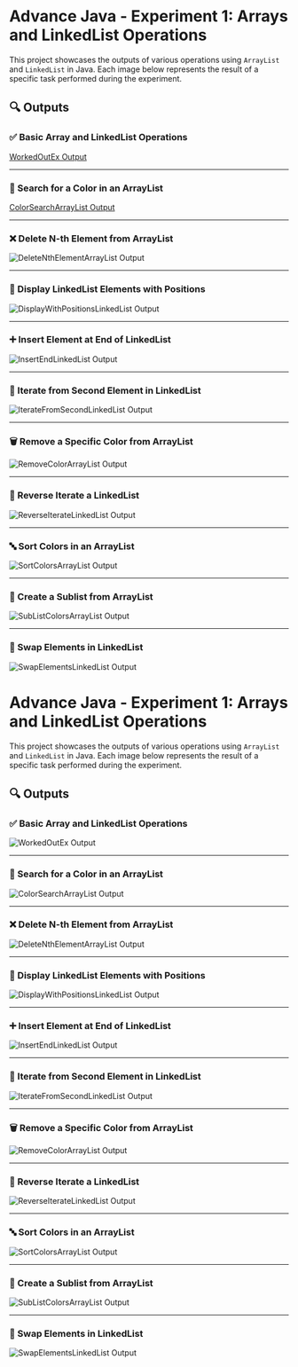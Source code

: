 # Advance Java - Experiment 1: Arrays and LinkedList Operations

This project showcases the outputs of various operations using `ArrayList` and `LinkedList` in Java. Each image below represents the result of a specific task performed during the experiment.

## 🔍 Outputs

### ✅ Basic Array and LinkedList Operations
[WorkedOutEx Output](https://github.com/tarunagarwal1713/Advance-java/blob/main/Exp1ArraysAndLinkedList/WorkedOutEx.png)

---

### 🎨 Search for a Color in an ArrayList
[ColorSearchArrayList Output](https://github.com/tarunagarwal1713/Advance-java/blob/main/Exp1ArraysAndLinkedList/ColorSearchArrayList.png)

---

### ❌ Delete N-th Element from ArrayList
![DeleteNthElementArrayList Output](https://github.com/tarunagarwal1713/Advance-java/blob/main/Exp1ArraysAndLinkedList/DeleteNthElementArrayList.png)

---

### 📌 Display LinkedList Elements with Positions
![DisplayWithPositionsLinkedList Output](https://github.com/tarunagarwal1713/Advance-java/blob/main/Exp1ArraysAndLinkedList/DisplayWithPositionsLinkedList.png)

---

### ➕ Insert Element at End of LinkedList
![InsertEndLinkedList Output](https://github.com/tarunagarwal1713/Advance-java/blob/main/Exp1ArraysAndLinkedList/InsertEndLinkedList%20(2).png)

---

### 🔁 Iterate from Second Element in LinkedList
![IterateFromSecondLinkedList Output](https://github.com/tarunagarwal1713/Advance-java/blob/main/Exp1ArraysAndLinkedList/IterateFromSecondLinkedList.png)

---

### 🗑️ Remove a Specific Color from ArrayList
![RemoveColorArrayList Output](https://github.com/tarunagarwal1713/Advance-java/blob/main/Exp1ArraysAndLinkedList/RemoveColorArrayList.java.png)

---

### 🔄 Reverse Iterate a LinkedList
![ReverseIterateLinkedList Output](https://github.com/tarunagarwal1713/Advance-java/blob/main/Exp1ArraysAndLinkedList/ReverseIterateLinkedList.png)

---

### 🔤 Sort Colors in an ArrayList
![SortColorsArrayList Output](https://github.com/tarunagarwal1713/Advance-java/blob/main/Exp1ArraysAndLinkedList/SortColorsArrayList.png)

---

### 📂 Create a Sublist from ArrayList
![SubListColorsArrayList Output](http://github.com/tarunagarwal1713/Advance-java/blob/main/Exp1ArraysAndLinkedList/SubListColorsArrayList.png)

---

### 🔄 Swap Elements in LinkedList
![SwapElementsLinkedList Output](https://github.com/tarunagarwal1713/Advance-java/blob/main/Exp1ArraysAndLinkedList/SwapElementsLinkedList.png)
# Advance Java - Experiment 1: Arrays and LinkedList Operations

This project showcases the outputs of various operations using `ArrayList` and `LinkedList` in Java. Each image below represents the result of a specific task performed during the experiment.

## 🔍 Outputs

### ✅ Basic Array and LinkedList Operations
![WorkedOutEx Output](https://github.com/tarunagarwal1713/Advance-java/blob/main/Exp1ArraysAndLinkedList/WorkedOutEx.png)

---

### 🎨 Search for a Color in an ArrayList
![ColorSearchArrayList Output](https://github.com/tarunagarwal1713/Advance-java/blob/main/Exp1ArraysAndLinkedList/ColorSearchArrayList.png)

---

### ❌ Delete N-th Element from ArrayList
![DeleteNthElementArrayList Output](https://github.com/tarunagarwal1713/Advance-java/blob/main/Exp1ArraysAndLinkedList/DeleteNthElementArrayList.png)

---

### 📌 Display LinkedList Elements with Positions
![DisplayWithPositionsLinkedList Output](https://github.com/tarunagarwal1713/Advance-java/blob/main/Exp1ArraysAndLinkedList/DisplayWithPositionsLinkedList.png)

---

### ➕ Insert Element at End of LinkedList
![InsertEndLinkedList Output](https://github.com/tarunagarwal1713/Advance-java/blob/main/Exp1ArraysAndLinkedList/InsertEndLinkedList%20(2).png)

---

### 🔁 Iterate from Second Element in LinkedList
![IterateFromSecondLinkedList Output](https://github.com/tarunagarwal1713/Advance-java/blob/main/Exp1ArraysAndLinkedList/IterateFromSecondLinkedList.png)

---

### 🗑️ Remove a Specific Color from ArrayList
![RemoveColorArrayList Output](https://github.com/tarunagarwal1713/Advance-java/blob/main/Exp1ArraysAndLinkedList/RemoveColorArrayList.java.png)

---

### 🔄 Reverse Iterate a LinkedList
![ReverseIterateLinkedList Output](https://github.com/tarunagarwal1713/Advance-java/blob/main/Exp1ArraysAndLinkedList/ReverseIterateLinkedList.png)

---

### 🔤 Sort Colors in an ArrayList
![SortColorsArrayList Output](https://github.com/tarunagarwal1713/Advance-java/blob/main/Exp1ArraysAndLinkedList/SortColorsArrayList.png)

---

### 📂 Create a Sublist from ArrayList
![SubListColorsArrayList Output](http://github.com/tarunagarwal1713/Advance-java/blob/main/Exp1ArraysAndLinkedList/SubListColorsArrayList.png)

---

### 🔄 Swap Elements in LinkedList
![SwapElementsLinkedList Output](https://github.com/tarunagarwal1713/Advance-java/blob/main/Exp1ArraysAndLinkedList/SwapElementsLinkedList.png)

